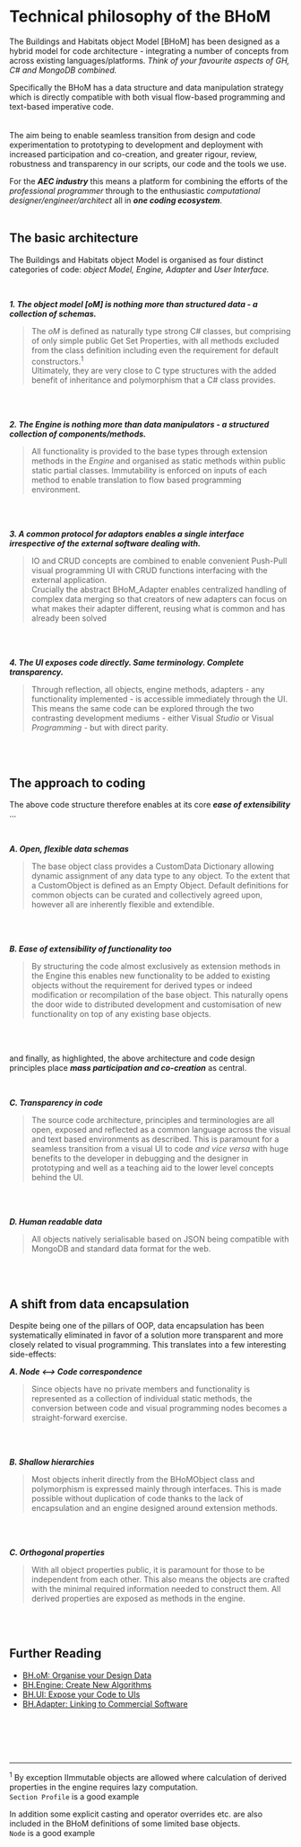 # Technical philosophy of the BHoM 

The Buildings and Habitats object Model [BHoM] has been designed as a hybrid model for code architecture - integrating a number of concepts from across existing languages/platforms. 
_Think of your favourite aspects of GH, C# and MongoDB combined._

Specifically the BHoM has a data structure and data manipulation strategy which is directly compatible with both visual flow-based programming and text-based imperative code. <br/>
<br/>	
The aim being to enable seamless transition from design and code experimentation to prototyping to development and deployment
 with increased participation and co-creation, and 
 greater rigour, review, robustness and transparency in our scripts, our code and the tools we use. 
 
For the ***AEC industry*** this means a platform for combining the efforts of the _professional programmer_ through to the enthusiastic _computational designer/engineer/architect_ all in ***one coding ecosystem***.
<br/>
<br/>
	
## The basic architecture

The Buildings and Habitats object Model is organised as four distinct categories of code: _object Model, Engine, Adapter_ and _User Interface._

<br/>

***1. The object model [oM] is nothing more than structured data - a collection of schemas.***
> The _oM_ is defined as naturally type strong C# classes, but comprising of only simple public Get Set Properties, with all methods excluded from the class definition including even the requirement for default constructors.<sup>1</sup>  
Ultimately, they are very close to C type structures with the added benefit of inheritance and polymorphism that a C# class provides.

<br/>
<br/>	
		
***2. The Engine is nothing more than data manipulators - a structured collection of components/methods.***
> All functionality is provided to the base types through extension methods in the _Engine_ and organised as static methods within public static partial classes. Immutability is enforced on inputs of each method to enable translation to flow based programming environment.

<br/>
<br/>	
	
***3. A common protocol for adaptors enables a single interface irrespective of the external software dealing with.***
> IO and CRUD concepts are combined to enable convenient Push-Pull visual programming UI with CRUD functions interfacing with the external application. <br/>Crucially the abstract BHoM_Adapter enables centralized handling of complex data merging so that creators of new adapters can focus on what makes their adapter different, reusing what is common and has already been solved

<br/>
<br/>	
	
***4. The UI exposes code directly. Same terminology. Complete transparency.***
>Through reflection, all objects, engine methods, adapters - any functionality implemented - is accessible immediately through the UI. 
This means the same code can be explored through the two contrasting development mediums - either Visual _Studio_ or Visual _Programming_ - but with direct parity.

<br/>
<br/>	
	

## The approach to coding
	
The above code structure therefore enables at its core ***ease of extensibility*** ...

<br/>

***A. Open, flexible data schemas***	
>The base object class provides a CustomData Dictionary allowing dynamic assignment of any data type to any object. To the extent that a CustomObject is defined as an Empty Object.
Default definitions for common objects can be curated and collectively agreed upon, however all are inherently flexible and extendible.

<br/>
<br/>	
	
***B. Ease of extensibility of functionality too***
>By structuring the code almost exclusively as extension methods in the Engine this enables new functionality to be added to existing objects without the requirement for derived types or indeed modification or recompilation of the base object.
This naturally opens the door wide to distributed development and customisation of new functionality on top of any existing base objects.

<br/>
<br/>	
	
and finally, as highlighted, the above architecture and code design principles place ***mass participation and co-creation*** as central.

<br/>

***C. Transparency in code***
>The source code architecture, principles and terminologies are all open, exposed and reflected as a common language across the visual and text based environments as described. 
This is paramount for a seamless transition from a visual UI to code _and vice versa_ with huge benefits to the developer in debugging and the designer in prototyping and well as a teaching aid to the lower level concepts behind the UI.

<br/>	
<br/>
		
***D. Human readable data*** 
> All objects natively serialisable based on JSON being compatible with MongoDB and standard data format for the web.

<br/>
<br/>	
	

## A shift from data encapsulation

Despite being one of the pillars of OOP, data encapsulation has been systematically eliminated in favor of a solution more transparent and more closely related to visual programming. This translates into a few interesting side-effects:

***A. Node <--> Code correspondence***

> Since objects have no private members and functionality is represented as a collection of individual static methods, the conversion between code and visual programming nodes becomes a straight-forward exercise.

<br/>	
<br/>

***B. Shallow hierarchies***

> Most objects inherit directly from the BHoMObject class and polymorphism is expressed mainly through interfaces. This is made possible without duplication of code thanks to the lack of encapsulation and an engine  designed around extension methods.

<br/>	
<br/>

***C. Orthogonal properties***

> With all object properties public, it is paramount for those to be independent from each other. This also means the objects are crafted with the minimal required information needed to construct them. All derived properties are exposed as methods in the engine.


<br/>
<br/>	
	

## Further Reading

* [BH.oM: Organise your Design Data](/BHoM_oM)
* [BH.Engine: Create New Algorithms](/BHoM_Engine)
* [BH.UI: Expose your Code to UIs](/BHoM_UI/)
* [BH.Adapter: Linking to Commercial Software](/BHoM_Adapter) 

	
<br/>
<br/>	
<br/>
<br/>	

---
	
<sup>1</sup> By exception IImmutable objects are allowed where calculation of derived properties in the engine requires lazy computation. <br/>
`Section Profile` is a good example

In addition some explicit casting and operator overrides etc. are also included in the BHoM definitions of some limited base objects.<br/>
`Node` is a good example






